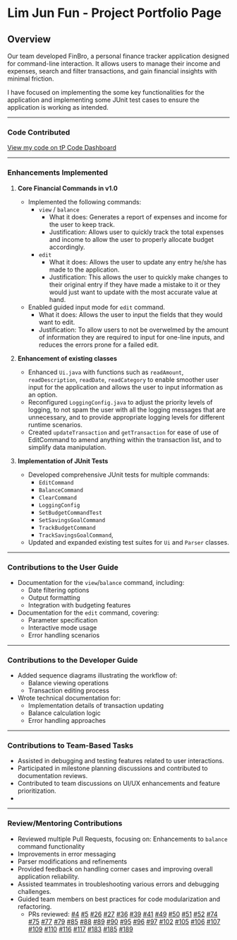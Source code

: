 # Lim Jun Fun - Project Portfolio Page

## Overview
Our team developed FinBro, a personal finance tracker application designed for command-line interaction. It allows users to manage their income and expenses, search and filter transactions, and gain financial insights with minimal friction.

I have focused on implementing the some key functionalities for the application and implementing some JUnit test cases to ensure the application is working as intended.

---

### Code Contributed
[View my code on tP Code Dashboard](https://nus-cs2113-ay2425s2.github.io/tp-dashboard/?search=ljunfun&sort=groupTitle%20dsc&sortWithin=title&since=2025-02-21&timeframe=commit&mergegroup=&groupSelect=groupByRepos&breakdown=true&checkedFileTypes=docs~functional-code~test-code~other) 

---

### Enhancements Implemented

1. **Core Financial Commands in v1.0**
    * Implemented the following commands:
        * `view` / `balance`
          *  What it does: Generates a report of expenses and income for the user to keep track.
          * Justification: Allows user to quickly track the total expenses and income to allow the user to properly allocate budget accordingly.
        * `edit`
          * What it does: Allows the user to update any entry he/she has made to the application.
          * Justification: This allows the user to quickly make changes to their original entry if they have made a mistake to it or they would just want to update with the most accurate value at hand.
    * Enabled guided input mode for `edit` command.
        * What it does: Allows the user to input the fields that they would want to edit.
        * Justification: To allow users to not be overwelmed by the amount of information they are required to input for one-line inputs, and reduces the errors prone for a failed edit.

2. **Enhancement of existing classes** 
    * Enhanced `Ui.java` with functions such as `readAmount`, `readDescription`, `readDate`, `readCategory` to enable smoother user input for the application and allows the user to input information as an option.
    * Reconfigured `LoggingConfig.java` to adjust the priority levels of logging, to not spam the user with all the logging messages that are unnecessary, and to provide appropriate logging levels for different runtime scenarios.
    * Created `updateTransaction` and `getTransaction` for ease of use of EditCommand to amend anything within the transaction list, and to simplify data manipulation.
3. **Implementation of JUnit Tests**
    * Developed comprehensive JUnit tests for multiple commands:
      * `EditCommand` 
      * `BalanceCommand` 
      * `ClearCommand`
      * `LoggingConfig`
      * `SetBudgetCommandTest`
      * `SetSavingsGoalCommand`
      * `TrackBudgetCommand`
      * `TrackSavingsGoalCommand`, 
    * Updated and expanded existing test suites for `Ui` and `Parser` classes.

---

### Contributions to the User Guide

* Documentation for the `view`/`balance` command, including:
    * Date filtering options
    * Output formatting
    * Integration with budgeting features
* Documentation for the `edit` command, covering:
    * Parameter specification
    * Interactive mode usage
    * Error handling scenarios
---

### Contributions to the Developer Guide

* Added sequence diagrams illustrating the workflow of:
    * Balance viewing operations
    * Transaction editing process
* Wrote technical documentation for:
    * Implementation details of transaction updating
    * Balance calculation logic
    * Error handling approaches

---

### Contributions to Team-Based Tasks

- Assisted in debugging and testing features related to user interactions. 
- Participated in milestone planning discussions and contributed to documentation reviews. 
- Contributed to team discussions on UI/UX enhancements and feature prioritization.
- 

---

### Review/Mentoring Contributions

- Reviewed multiple Pull Requests, focusing on: Enhancements to `balance` command functionality
- Improvements in error messaging 
- Parser modifications and refinements 
- Provided feedback on handling corner cases and improving overall application reliability. 
- Assisted teammates in troubleshooting various errors and debugging challenges. 
- Guided team members on best practices for code modularization and refactoring.
  - PRs reviewed: [#4](https://github.com/AY2425S2-CS2113-W13-3/tp/pull/4) [#5](https://github.com/AY2425S2-CS2113-W13-3/tp/pull/5) [#26](https://github.com/AY2425S2-CS2113-W13-3/tp/pull/26) [#27](https://github.com/AY2425S2-CS2113-W13-3/tp/pull/27) [#36](https://github.com/AY2425S2-CS2113-W13-3/tp/pull/36) [#39](https://github.com/AY2425S2-CS2113-W13-3/tp/pull/39) [#41](https://github.com/AY2425S2-CS2113-W13-3/tp/pull/41) [#49](https://github.com/AY2425S2-CS2113-W13-3/tp/pull/49) [#50](https://github.com/AY2425S2-CS2113-W13-3/tp/pull/50) [#51](https://github.com/AY2425S2-CS2113-W13-3/tp/pull/51) [#52](https://github.com/AY2425S2-CS2113-W13-3/tp/pull/52) [#74](https://github.com/AY2425S2-CS2113-W13-3/tp/pull/74) [#75](https://github.com/AY2425S2-CS2113-W13-3/tp/pull/75) [#77](https://github.com/AY2425S2-CS2113-W13-3/tp/pull/77) [#79](https://github.com/AY2425S2-CS2113-W13-3/tp/pull/79) [#85](https://github.com/AY2425S2-CS2113-W13-3/tp/pull/85) [#88](https://github.com/AY2425S2-CS2113-W13-3/tp/pull/88) [#89](https://github.com/AY2425S2-CS2113-W13-3/tp/pull/89) [#90](https://github.com/AY2425S2-CS2113-W13-3/tp/pull/90) [#95](https://github.com/AY2425S2-CS2113-W13-3/tp/pull/95) [#96](https://github.com/AY2425S2-CS2113-W13-3/tp/pull/96) [#97](https://github.com/AY2425S2-CS2113-W13-3/tp/pull/97) [#102](https://github.com/AY2425S2-CS2113-W13-3/tp/pull/102) [#105](https://github.com/AY2425S2-CS2113-W13-3/tp/pull/105) [#106](https://github.com/AY2425S2-CS2113-W13-3/tp/pull/106) [#107](https://github.com/AY2425S2-CS2113-W13-3/tp/pull/107) [#109](https://github.com/AY2425S2-CS2113-W13-3/tp/pull/109) [#110](https://github.com/AY2425S2-CS2113-W13-3/tp/pull/110) [#116](https://github.com/AY2425S2-CS2113-W13-3/tp/pull/116) [#117](https://github.com/AY2425S2-CS2113-W13-3/tp/pull/117) [#183](https://github.com/AY2425S2-CS2113-W13-3/tp/pull/183) [#185](https://github.com/AY2425S2-CS2113-W13-3/tp/pull/185) [#189](https://github.com/AY2425S2-CS2113-W13-3/tp/pull/189)